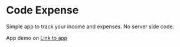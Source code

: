 # Code Expense

Simple app to track your income and expenses. No server side code.

App demo on [Link to app](https://r3h3df-5173.csb.app/)

